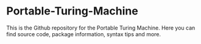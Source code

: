# Portable-Turing-Machine
This is the Github repository for the Portable Turing Machine. Here you can find source code, package information, syntax tips and more.
